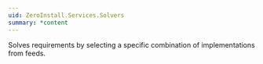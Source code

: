 ```yaml
---
uid: ZeroInstall.Services.Solvers
summary: *content
---
```

Solves requirements by selecting a specific combination of implementations from feeds.
